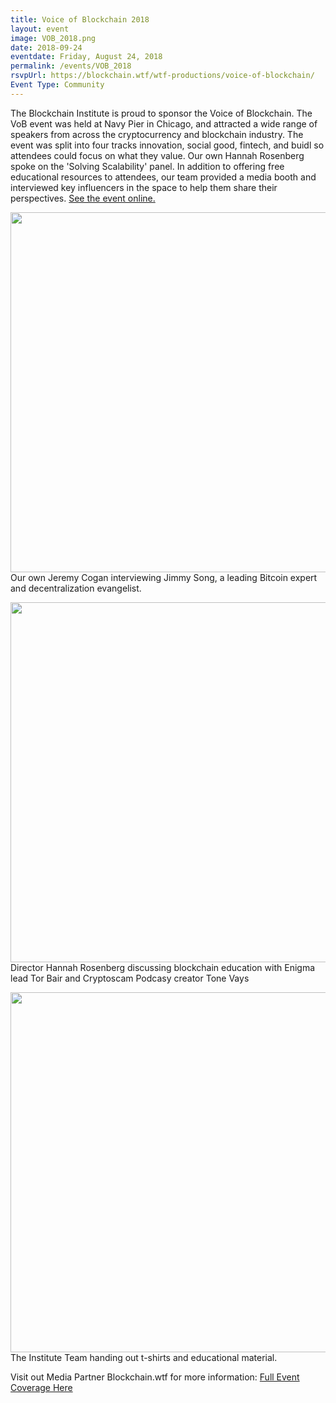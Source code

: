 ```yaml
---
title: Voice of Blockchain 2018
layout: event
image: VOB_2018.png
date: 2018-09-24
eventdate: Friday, August 24, 2018
permalink: /events/VOB_2018
rsvpUrl: https://blockchain.wtf/wtf-productions/voice-of-blockchain/
Event Type: Community
---
```

The Blockchain Institute is proud to sponsor the Voice of Blockchain. The VoB event was held at Navy Pier in Chicago, and attracted a wide range of speakers from across the cryptocurrency and blockchain industry. The event was split into four tracks innovation, social good, fintech, and buidl so attendees could focus on what they value. Our own Hannah Rosenberg spoke on the 'Solving Scalability' panel. In addition to offering free educational resources to attendees, our team provided a media booth and interviewed key influencers in the space to help them share their perspectives. <a href="https://voiceofblockchain.com/" target="_blank">See the event online.</a>

<img src="https://theblockchaininstitute.org/wp-content/uploads/2018/10/VOB_6D-1225-1-864x576.jpg" alt="" width="864" height="576" /> Our own Jeremy Cogan interviewing Jimmy Song, a leading Bitcoin expert and decentralization evangelist.

<img src="https://theblockchaininstitute.org/wp-content/uploads/2018/10/VOB_6D-1390-864x576.jpg" alt="" width="864" height="576" /> Director Hannah Rosenberg discussing blockchain education with Enigma lead Tor Bair and Cryptoscam Podcasy creator Tone Vays

<img src="https://theblockchaininstitute.org/wp-content/uploads/2018/10/VOB_6D-1625-864x576.jpg" alt="" width="864" height="576" /> The Institute Team handing out t-shirts and educational material.

Visit out Media Partner Blockchain.wtf for more information: <a href="https://blockchain.wtf/wtf-productions/voice-of-blockchain/" target="_blank">Full Event Coverage Here</a>
